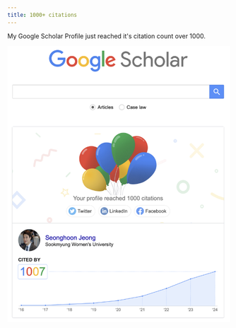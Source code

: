 ```yaml
---
title: 1000+ citations
---
```


My Google Scholar Profile just reached it's citation count over 1000.

<!--more-->

<div class="card mb-3">
    <img class="card-img-top" src="image/2024-10-10-scholar-screenshot.png"/>
    <div class="card-body bg-light">
        <!-- <div class="card-text">
            The Peak District on a mosty morning.
        </div> -->
    </div>
</div>
